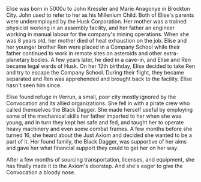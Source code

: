 Elise was born in 5000u to John Kressler and Marie Anagonye in Brockton City. John used to refer to her as his Millenium Child. Both of Elise's parents were underemployed by the Husk Corporation. Her mother was a trained physicist working in an assembly facility, and her father an engineer working in manual labour for the company's mining operations. When she was 8 years old, her mother died of heat exhaustion on the job. Elise and her younger brother Ren were placed in a Company School while their father continued to work in remote sites on asteroids and other extra-planetary bodies. A few years later, he died in a cave-in, and Elise and Ren became legal wards of Husk. On her 12th birthday, Elise decided to take Ren and try to escape the Company School. During their flight, they became separated and Ren was apprehended and brought back to the facility. Elise hasn't seen him since.

Elise found refuge in Verrun, a small, poor city mostly ignored by the Convocation and its allied organizations. She fell in with a pirate crew who called themselves the Black Dagger. She made herself useful by employing some of the mechanical skills her father imparted to her when she was young, and in turn they kept her safe and fed, and taught her to operate heavy machinery and even some combat frames. A few months before she turned 16, she heard about the Just Axiom and decided she wanted to be a part of it. Her found family, the Black Dagger, was supportive of her aims and gave her what financial support they could to get her on her way.

After a few months of sourcing transportation, licenses, and equipment, she has finally made it to the Axiom's doorstep. And she's eager to give the Convocation a bloody nose. 